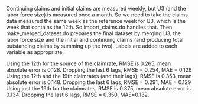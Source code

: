 Continuing claims and initial claims are measured weekly, but U3 (and the labor force size) is measured once a month. So we need to take the claims data measured the same week as the reference week for U3, which is the week that contains the 12th. So import_claims.do handles that. Then make_merged_dataset.do prepares the final dataset by merging U3, the labor force size and the initial and continuing claims (and producing total outstanding claims by summing up the two). Labels are added to each variable as appropriate.

Using the 12th for the source of the claimrate, RMSE is 0.265, mean absolute error is 0.128. Dropping the last 6 lags, RMSE = 0.254, MAE = 0.126
Using the 12th and the 19th claimrates (and their lags), RMSE is 0.353, mean absolute error is 0.148. Dropping the last 6 lags, RMSE = 0.291, MAE = 0.129
Using just the 19th for the claimrates, RMSE is 0.375, mean absolute error is 0.134. Dropping the last 6 lags, RMSE = 0.350, MAE=0.132.

